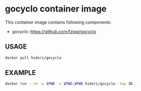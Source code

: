 # gocyclo container image

This container image contains following components:

* gocyclo: <https://github.com/fzipp/gocyclo>

## USAGE

```bash
docker pull hidori/gocyclo
```

## EXAMPLE

```bash
docker run --rm -w $PWD -v $PWD:$PWD hidori/gocyclo -top 30 .
```
